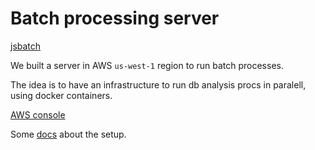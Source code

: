 # Batch processing server

[jsbatch](https://jsbatch.uws.talkingpts.org/)

We built a server in AWS `us-west-1` region to run batch processes.

The idea is to have an infrastructure to run db analysis procs in paralell,
using docker containers.

[AWS console](https://us-west-1.console.aws.amazon.com/ec2/v2/home?region=us-west-1#InstanceDetails:instanceId=i-0657e7fbe7c1f8ef2)

Some [docs](https://github.com/TalkingPts/Analysis/blob/iss72/docker/iss72/README.md) about the setup.
